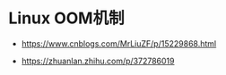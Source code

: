 # Linux OOM机制



- https://www.cnblogs.com/MrLiuZF/p/15229868.html

- https://zhuanlan.zhihu.com/p/372786019